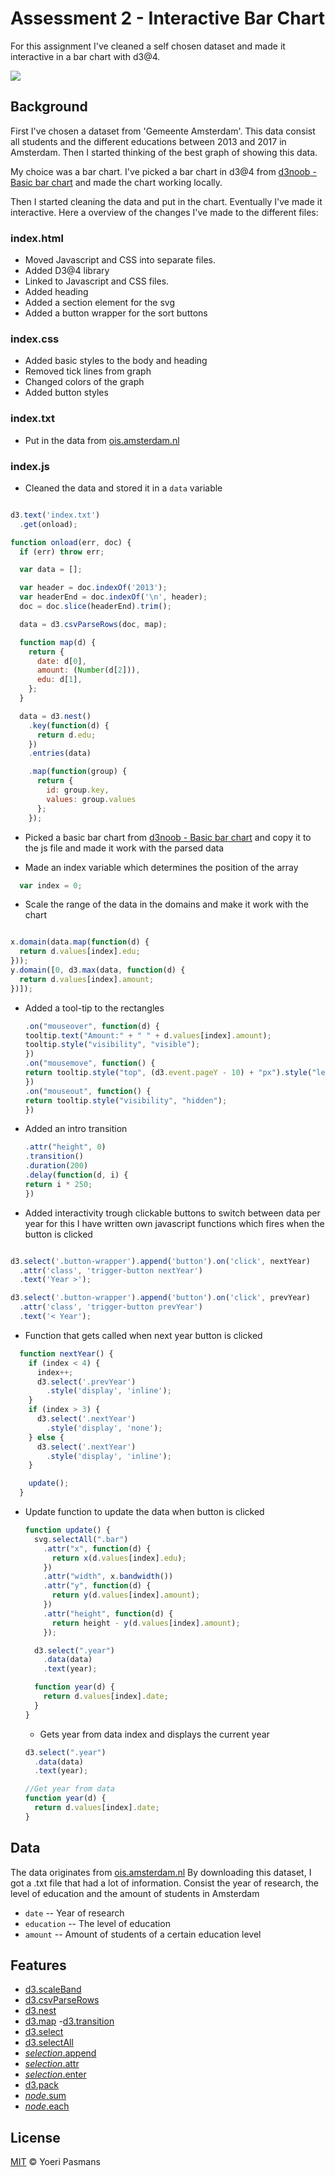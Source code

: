 # Assessment 2 - Interactive Bar Chart

For this assignment I've cleaned a self chosen dataset and made it interactive in a bar chart with d3@4.

![][cover]

## Background

First I've chosen a dataset from 'Gemeente Amsterdam'. This data consist all students and the different educations between 2013 and 2017 in Amsterdam. Then I started thinking of the best graph of showing this data.

My choice was a bar chart. I've picked a bar chart in d3@4 from [d3noob - Basic bar chart](https://bl.ocks.org/d3noob/bdf28027e0ce70bd132edc64f1dd7ea4) and made the chart working locally.

Then I started cleaning the data and put in the chart. Eventually I've made it interactive. Here a overview of the changes I've made to the different files:

### index.html

- Moved Javascript and CSS into separate files.
- Added D3@4 library
- Linked to Javascript and CSS files.
- Added heading
- Added a section element for the svg
- Added a button wrapper for the sort buttons

### index.css

- Added basic styles to the body and heading
- Removed tick lines from graph
- Changed colors of the graph
- Added button styles

### index.txt

- Put in the data from [ois.amsterdam.nl](http://www.ois.amsterdam.nl/feiten-en-cijfers/amsterdam/bevolking/)

### index.js

- Cleaned the data and stored it in a `data` variable

```javascript

d3.text('index.txt')
  .get(onload);

function onload(err, doc) {
  if (err) throw err;

  var data = [];

  var header = doc.indexOf('2013');
  var headerEnd = doc.indexOf('\n', header);
  doc = doc.slice(headerEnd).trim();

  data = d3.csvParseRows(doc, map);

  function map(d) {
    return {
      date: d[0],
      amount: (Number(d[2])),
      edu: d[1],
    };
  }

  data = d3.nest()
    .key(function(d) {
      return d.edu;
    })
    .entries(data)

    .map(function(group) {
      return {
        id: group.key,
        values: group.values
      };
    });
```

- Picked a basic bar chart from [d3noob - Basic bar chart](https://bl.ocks.org/d3noob/bdf28027e0ce70bd132edc64f1dd7ea4) and copy it to the js file and made it work with the parsed data

- Made an index variable which determines the position of the array

```javascript
  var index = 0;
```

- Scale the range of the data in the domains and make it work with the chart

```javascript

x.domain(data.map(function(d) {
  return d.values[index].edu;
}));
y.domain([0, d3.max(data, function(d) {
  return d.values[index].amount;
})]);
```

- Added a tool-tip to the rectangles

  ```javascript
  .on("mouseover", function(d) {
  tooltip.text("Amount:" + " " + d.values[index].amount);
  tooltip.style("visibility", "visible");
  })
  .on("mousemove", function() {
  return tooltip.style("top", (d3.event.pageY - 10) + "px").style("left", (d3.event.pageX + 10) + "px");
  })
  .on("mouseout", function() {
  return tooltip.style("visibility", "hidden");
  })
  ```

- Added an intro transition

  ```javascript
  .attr("height", 0)
  .transition()
  .duration(200)
  .delay(function(d, i) {
  return i * 250;
  })
  ```

- Added interactivity trough clickable buttons to switch between data per year for this I have written own javascript functions which fires when the button is clicked

```javascript

d3.select('.button-wrapper').append('button').on('click', nextYear)
  .attr('class', 'trigger-button nextYear')
  .text('Year >');

d3.select('.button-wrapper').append('button').on('click', prevYear)
  .attr('class', 'trigger-button prevYear')
  .text('< Year');
```

- Function that gets called when next year button is clicked

```javascript
  function nextYear() {
    if (index < 4) {
      index++;
      d3.select('.prevYear')
        .style('display', 'inline');
    }
    if (index > 3) {
      d3.select('.nextYear')
        .style('display', 'none');
    } else {
      d3.select('.nextYear')
        .style('display', 'inline');
    }

    update();
  }
```

- Update function to update the data when button is clicked

  ```javascript
  function update() {
    svg.selectAll(".bar")
      .attr("x", function(d) {
        return x(d.values[index].edu);
      })
      .attr("width", x.bandwidth())
      .attr("y", function(d) {
        return y(d.values[index].amount);
      })
      .attr("height", function(d) {
        return height - y(d.values[index].amount);
      });

    d3.select(".year")
      .data(data)
      .text(year);

    function year(d) {
      return d.values[index].date;
    }
  }
  ```

  - Gets year from data index and displays the current year

  ```javascript
  d3.select(".year")
    .data(data)
    .text(year);

  //Get year from data
  function year(d) {
    return d.values[index].date;
  }

  ```

## Data

The data originates from [ois.amsterdam.nl](http://www.ois.amsterdam.nl/feiten-en-cijfers/amsterdam/bevolking/) By downloading this dataset, I got a .txt file that had a lot of information. Consist the year of research, the level of education and the amount of students in Amsterdam

- `date` -- Year of research
- `education` -- The level of education
- `amount` -- Amount of students of a certain education level

## Features

- [d3.scaleBand](https://github.com/d3/d3-scale/blob/master/README.md#scaleBand)
- [d3.csvParseRows](https://github.com/d3/d3-dsv/blob/master/README.md#csvParseRows)
- [d3.nest](https://github.com/d3/d3-collection/blob/master/README.md#nest)
- [d3.map](https://github.com/d3/d3-collection/blob/master/README.md#map)
-[d3.transition](https://github.com/d3/d3-transition/blob/master/README.md#transition)
- [d3.select](https://github.com/d3/d3-selection/blob/master/README.md#select)
- [d3.selectAll](https://github.com/d3/d3-selection/blob/master/README.md#selectAll)
- [_selection_.append](https://github.com/d3/d3-selection/blob/master/README.md#selection_append)
- [_selection_.attr](https://github.com/d3/d3-selection/blob/master/README.md#selection_attr)
- [_selection_.enter](https://github.com/d3/d3-selection/blob/master/README.md#selection_enter)
- [d3.pack](https://github.com/d3/d3-hierarchy/blob/master/README.md#pack)
- [_node_.sum](https://github.com/d3/d3-hierarchy/blob/master/README.md#node_sum)
- [_node_.each](https://github.com/d3/d3-hierarchy/blob/master/README.md#node_each)

## License

[MIT](https://opensource.org/licenses/MIT) © Yoeri Pasmans

[cover]: preview.png
